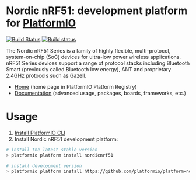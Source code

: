 # Nordic nRF51: development platform for [PlatformIO](http://platformio.org)
[![Build Status](https://travis-ci.org/platformio/platform-nordicnrf51.svg?branch=develop)](https://travis-ci.org/platformio/platform-nordicnrf51)
[![Build status](https://ci.appveyor.com/api/projects/status/e6cno5podkuha0ox/branch/develop?svg=true)](https://ci.appveyor.com/project/ivankravets/platform-nordicnrf51/branch/develop)

The Nordic nRF51 Series is a family of highly flexible, multi-protocol, system-on-chip (SoC) devices for ultra-low power wireless applications. nRF51 Series devices support a range of protocol stacks including Bluetooth Smart (previously called Bluetooth low energy), ANT and proprietary 2.4GHz protocols such as Gazell.

* [Home](http://platformio.org/platforms/nordicnrf51) (home page in PlatformIO Platform Registry)
* [Documentation](http://docs.platformio.org/en/stable/platforms/nordicnrf51.html) (advanced usage, packages, boards, frameworks, etc.)

# Usage

1. [Install PlatformIO CLI](http://docs.platformio.org/en/stable/installation.html)
2. Install Nordic nRF51 development platform:
```bash
# install the latest stable version
> platformio platform install nordicnrf51

# install development version
> platformio platform install https://github.com/platformio/platform-nordicnrf51.git
```
